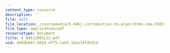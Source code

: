 ```yaml
---
content_type: resource
description: ''
file: null
file_location: /coursemedia/6-046j-introduction-to-algorithms-sma-5503-fall-2005/dd5db041b0184f75cab51dea74fd5d1d_6_046J2005L22.pdf
file_type: application/pdf
resourcetype: Document
title: 6_046J2005L22.pdf
uid: dd5db041-b018-4f75-cab5-1dea74fd5d1d
---
```

